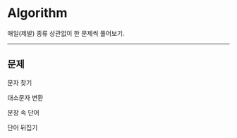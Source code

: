 # Algorithm
매일(제발) 종류 상관없이 한 문제씩 풀어보기.
<hr>
<h2>문제</h2>
<p>문자 찾기</p>
<p>대소문자 변환</p>
<p>문장 속 단어</p>
<p>단어 뒤집기</p>